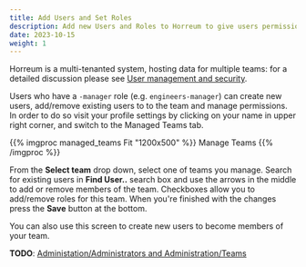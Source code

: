 ```yaml
---
title: Add Users and Set Roles
description: Add new Users and Roles to Horreum to give users permissions to manage data in Horreum
date: 2023-10-15
weight: 1
---
```


Horreum is a multi-tenanted system, hosting data for multiple teams: for a detailed discussion please see [User management and security](/docs/about/users.html).

Users who have a `-manager` role (e.g. `engineers-manager`) can create new users, add/remove existing users to to the team and manage permissions. In order to do so visit your profile settings by clicking on your name in upper right corner, and switch to the Managed Teams tab.

{{% imgproc managed_teams Fit "1200x500" %}}
Manage Teams
{{% /imgproc %}}


From the **Select team** drop down, select one of teams you manage. Search for existing users in **Find User..** search box and use the arrows in the middle to add or remove members of the team. Checkboxes allow you to add/remove roles for this team. When you're finished with the changes press the **Save** button at the bottom.

You can also use this screen to create new users to become members of your team.

**TODO**: [Administation/Administrators and Administration/Teams](https://github.com/RedHatPerf/project-tracking/issues/391)
